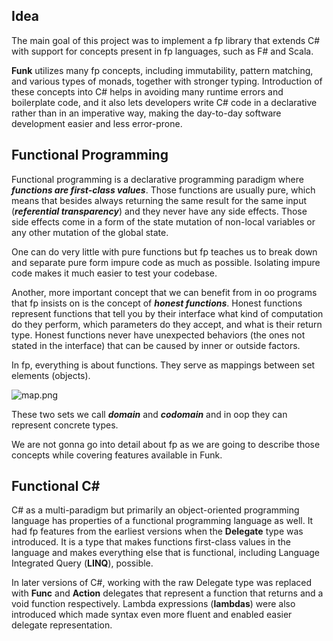## Idea

The main goal of this project was to implement a fp library that extends C# with support for concepts present in fp languages, such as F# and Scala.

**Funk** utilizes many fp concepts, including immutability, pattern matching, and
various types of monads, together with stronger typing. Introduction of these concepts
into C# helps in avoiding many runtime errors and boilerplate code, and it also lets
developers write C# code in a declarative rather than in an imperative way, making the
day-to-day software development easier and less error-prone.

## Functional Programming

Functional programming is a declarative programming paradigm where **_functions are first-class values_**. Those functions are usually pure, which means that besides always returning the same result for the same input (**_referential transparency_**) and they never have any side effects. Those side effects come in a form of the state mutation of non-local variables or any other mutation of the global state.

One can do very little with pure functions but fp teaches us to break down and separate pure form impure code as much as possible. Isolating impure code makes it much easier to test your codebase.

Another, more important concept that we can benefit from in oo programs that fp insists on is the concept of **_honest functions_**. Honest functions represent functions that tell you by their interface what kind of computation do they perform, which parameters do they accept, and what is their return type. Honest functions never have unexpected behaviors (the ones not stated in the interface) that can be caused by
inner or outside factors.

In fp, everything is about functions. They serve as mappings between set elements (objects).

![map.png]({{site.baseurl}}/map.png)

These two sets we call **_domain_** and **_codomain_** and in oop they can represent concrete types.

We are not gonna go into detail about fp as we are going to describe those concepts while covering features available in Funk.

## Functional C#

C# as a multi-paradigm but primarily an object-oriented programming language has properties of a functional programming language as well. It had fp features from the earliest versions when the **Delegate** type was introduced. It is a type that makes functions first-class values in the language and makes everything else that is functional, including Language Integrated Query (**LINQ**), possible.

In later versions of C#, working with the raw Delegate type was replaced with **Func** and **Action** delegates that represent a function that returns and a void function respectively. Lambda expressions (**lambdas**) were also introduced which made syntax even more fluent and enabled easier delegate representation.